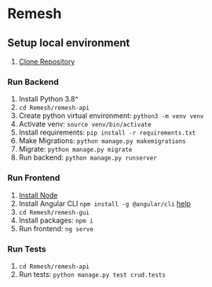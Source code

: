 # Remesh

## Setup local environment

1. [Clone Repository](https://github.com/cbrossar/Remesh)

### Run Backend

1. Install Python 3.8^
2. `cd Remesh/remesh-api`
3. Create python virtual environment: `python3 -m venv venv`
4. Activate venv: `source venv/bin/activate`
5. Install requirements: `pip install -r requirements.txt`
6. Make Migrations: `python manage.py makemigrations`
7. Migrate: `python manage.py migrate`
8. Run backend: `python manage.py runserver`
   

### Run Frontend
1. [Install Node](https://nodejs.org/en/)
2. Install Angular CLI `npm install -g @angular/cli` [help](https://medium.com/@angela.amarapala/ways-to-fix-bash-ng-command-not-found-7f329745795)
3. `cd Remesh/remesh-gui`
4. Install packages: `npm i`
5. Run frontend: `ng serve`


### Run Tests
1. `cd Remesh/remesh-api`
2. Run tests: `python manage.py test crud.tests`